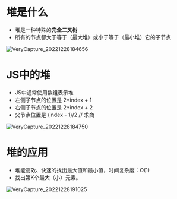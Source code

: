 # 堆是什么

- 堆是一种特殊的**完全二叉树**
- 所有的节点都大于等于（最大堆）或小于等于（最小堆）它的子节点

![VeryCapture_20221228184656](https://user-images.githubusercontent.com/26371465/209800382-5543e811-ff9c-4007-80f4-9be7f6817c84.jpg)

# JS中的堆

- JS中通常使用数组表示堆
- 左侧子节点的位置是 2*index + 1
- 右侧子节点的位置是 2*index + 2
- 父节点位置是 (index - 1)/2  // 求商

![VeryCapture_20221228184750](https://user-images.githubusercontent.com/26371465/209800496-9a0731a7-f794-440b-ab66-9b38d8d574f9.jpg)


# 堆的应用

- 堆能高效、快速的找出最大值和最小值，时间复杂度：O(1)
- 找出第K个最大（小）元素。


![VeryCapture_20221228191025](https://user-images.githubusercontent.com/26371465/209803256-c79f4b06-e455-49f1-b1d5-b085768c74f0.jpg)

